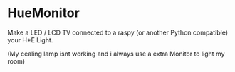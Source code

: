 # HueMonitor
Make a LED / LCD TV connected to a raspy (or another Python compatible) your H*E Light.

(My cealing lamp isnt working and i always use a extra Monitor to light my room)
